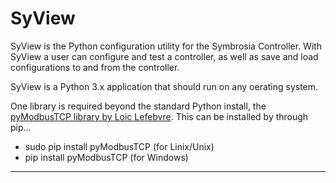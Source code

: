 # SyView
SyView is the Python configuration utility for the Symbrosia Controller. With SyView a user can configure and test a controller, as well as save and load configurations to and from the controller.

SyView is a Python 3.x application that should run on any oerating system.

One library is required beyond the standard Python install, the [pyModbusTCP library by Loic Lefebvre](https://pypi.org/project/pyModbusTCP/).  This can be installed by through pip...

* sudo pip install pyModbusTCP (for Linix/Unix)
* pip install pyModbusTCP (for Windows)

---
